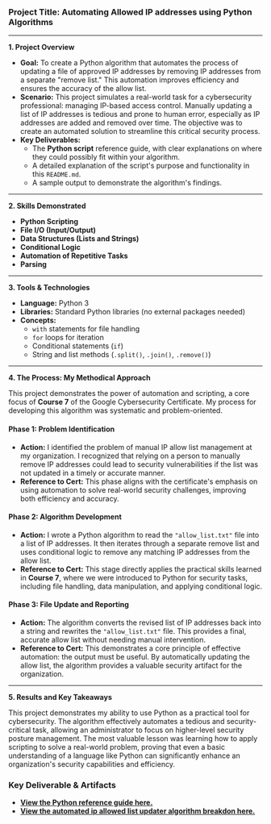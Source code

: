 ### **Project Title: Automating Allowed IP addresses using Python Algorithms**

-----

**1. Project Overview**

  * **Goal:** To create a Python algorithm that automates the process of updating a file of approved IP addresses by removing IP addresses from a separate "remove list." This automation improves efficiency and ensures the accuracy of the allow list.
  * **Scenario:** This project simulates a real-world task for a cybersecurity professional: managing IP-based access control. Manually updating a list of IP addresses is tedious and prone to human error, especially as IP addresses are added and removed over time. The objective was to create an automated solution to streamline this critical security process.
  * **Key Deliverables:**
      * The **Python script** reference guide, with clear explanations on where they could possibly fit within your algorithm.
      * A detailed explanation of the script's purpose and functionality in this `README.md`.
      * A sample output to demonstrate the algorithm's findings.

-----

**2. Skills Demonstrated**

  * **Python Scripting**
  * **File I/O (Input/Output)**
  * **Data Structures (Lists and Strings)**
  * **Conditional Logic**
  * **Automation of Repetitive Tasks**
  * **Parsing**

-----

**3. Tools & Technologies**

  * **Language:** Python 3  
  * **Libraries:** Standard Python libraries (no external packages needed)  
  * **Concepts:**
      * `with` statements for file handling  
      * `for` loops for iteration  
      * Conditional statements (`if`)  
      * String and list methods (`.split()`, `.join()`, `.remove()`)

-----

**4. The Process: My Methodical Approach**

This project demonstrates the power of automation and scripting, a core focus of **Course 7** of the Google Cybersecurity Certificate. My process for developing this algorithm was systematic and problem-oriented.

#### **Phase 1: Problem Identification**

  * **Action:** I identified the problem of manual IP allow list management at my organization. I recognized that relying on a person to manually remove IP addresses could lead to security vulnerabilities if the list was not updated in a timely or accurate manner.
  * **Reference to Cert:** This phase aligns with the certificate's emphasis on using automation to solve real-world security challenges, improving both efficiency and accuracy.

#### **Phase 2: Algorithm Development**

  * **Action:** I wrote a Python algorithm to read the `"allow_list.txt"` file into a list of IP addresses. It then iterates through a separate remove list and uses conditional logic to remove any matching IP addresses from the allow list.
  * **Reference to Cert:** This stage directly applies the practical skills learned in **Course 7**, where we were introduced to Python for security tasks, including file handling, data manipulation, and applying conditional logic.

#### **Phase 3: File Update and Reporting**

  * **Action:** The algorithm converts the revised list of IP addresses back into a string and rewrites the `"allow_list.txt"` file. This provides a final, accurate allow list without needing manual intervention.
  * **Reference to Cert:** This demonstrates a core principle of effective automation: the output must be useful. By automatically updating the allow list, the algorithm provides a valuable security artifact for the organization.

-----

**5. Results and Key Takeaways**

This project demonstrates my ability to use Python as a practical tool for cybersecurity. The algorithm effectively automates a tedious and security-critical task, allowing an administrator to focus on higher-level security posture management. The most valuable lesson was learning how to apply scripting to solve a real-world problem, proving that even a basic understanding of a language like Python can significantly enhance an organization's security capabilities and efficiency.

### **Key Deliverable & Artifacts**

  * **[View the Python reference guide here.](python-commands.pdf)**  
  * **[View the  automated ip allowed list updater algorithm breakdon here.](automated-ip-allow-list-updater.pdf)** 